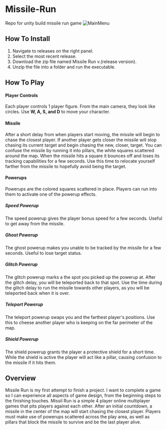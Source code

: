 # Missile-Run
Repo for unity build missile run game
![MainMenu](https://github.com/olefalcon/Missile-Run/blob/main/image_2021-08-26_193109.png)
## How To Install
1. Navigate to releases on the right panel.
2. Select the most recent release.
3. Download the zip file named Missile Run v.(release version).
4. Unzip the file into a folder and run the executable.
## How To Play
#### Player Controls
Each player controls 1 player figure. From the main camera, they look like circles. Use **W, A, S, and D** to move your character.
#### Missile
After a short delay from when players start moving, the missile will begin to chase the closest player. If another player gets closer the missile will stop chasing its current target and begin chasing the new, closer, target. You can confuse the missile by running it into pillars, the white squares scattered around the map. When the missile hits a square it bounces off and loses its tracking capabilities for a few seconds. Use this time to relocate yourself farther from the missile to hopefully avoid being the target.
#### Powerups
Powerups are the colored squares scattered in place. Players can run into them to activate one of the powerup effects.
##### Speed Powerup
The speed powerup gives the player bonus speed for a few seconds. Useful to get away from the missile.
##### Ghost Powerup
The ghost powerup makes you unable to be tracked by the missile for a few seconds. Useful to lose target status.
##### Glitch Powerup
The glitch powerup marks a the spot you picked up the powerup at. After the glitch delay, you will be teleported back to that spot. Use the time during the glitch delay to run the missile towards other players, as you will be teleported back when it is over.
##### Teleport Powerup
The teleport powerup swaps you and the farthest player's positions. Use this to cheese another player who is keeping on the far perimeter of the map.
##### Shield Powerup
The shield powerup grants the player a protective shield for a short time. While the shield is active the player will act like a pillar, causing confusion to the missile if it hits them.
## Overview
Missile Run is my first attempt to finish a project. I want to complete a game so I can experience all aspects of game design, from the beginning steps to the finishing touches. Missil Run is a simple 4 player online multiplayer games that pits players against each other. After an initial countdown, a missile in the center of the map will start chasing the closest player. Players must make use of powerups scattered across the play area, as well as pillars that block the missile to survive and be the last player alive.
